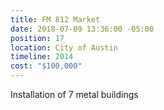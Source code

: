 ```yaml
---
title: FM 812 Market
date: 2018-07-09 13:36:00 -05:00
position: 17
location: City of Austin
timeline: 2014
cost: "$100,000"
---
```


Installation of 7 metal buildings